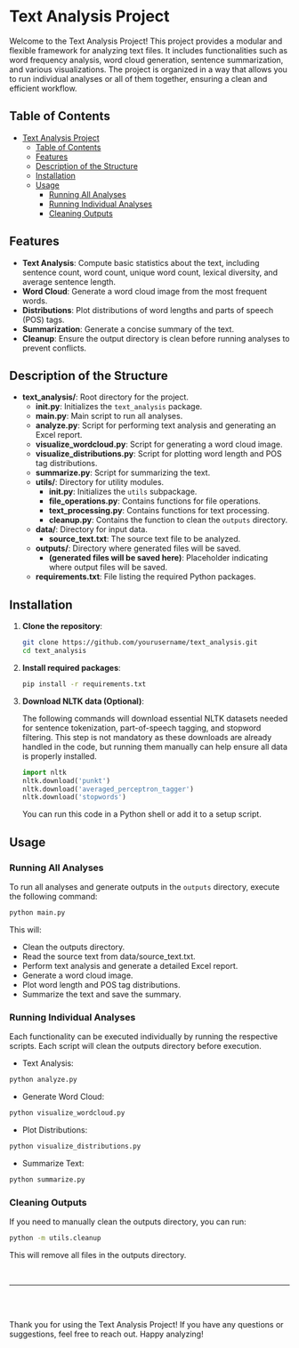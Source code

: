 # Text Analysis Project

Welcome to the Text Analysis Project! This project provides a modular and flexible framework for analyzing text files. It includes functionalities such as word frequency analysis, word cloud generation, sentence summarization, and various visualizations. The project is organized in a way that allows you to run individual analyses or all of them together, ensuring a clean and efficient workflow.

## Table of Contents

- [Text Analysis Project](#text-analysis-project)
  - [Table of Contents](#table-of-contents)
  - [Features](#features)
  - [Description of the Structure](#description-of-the-structure)
  - [Installation](#installation)
  - [Usage](#usage)
    - [Running All Analyses](#running-all-analyses)
    - [Running Individual Analyses](#running-individual-analyses)
    - [Cleaning Outputs](#cleaning-outputs)

## Features

- **Text Analysis**: Compute basic statistics about the text, including sentence count, word count, unique word count, lexical diversity, and average sentence length.
- **Word Cloud**: Generate a word cloud image from the most frequent words.
- **Distributions**: Plot distributions of word lengths and parts of speech (POS) tags.
- **Summarization**: Generate a concise summary of the text.
- **Cleanup**: Ensure the output directory is clean before running analyses to prevent conflicts.

## Description of the Structure

- **text_analysis/**: Root directory for the project.
  - **__init__.py**: Initializes the `text_analysis` package.
  - **main.py**: Main script to run all analyses.
  - **analyze.py**: Script for performing text analysis and generating an Excel report.
  - **visualize_wordcloud.py**: Script for generating a word cloud image.
  - **visualize_distributions.py**: Script for plotting word length and POS tag distributions.
  - **summarize.py**: Script for summarizing the text.
  - **utils/**: Directory for utility modules.
    - **__init__.py**: Initializes the `utils` subpackage.
    - **file_operations.py**: Contains functions for file operations.
    - **text_processing.py**: Contains functions for text processing.
    - **cleanup.py**: Contains the function to clean the `outputs` directory.
  - **data/**: Directory for input data.
    - **source_text.txt**: The source text file to be analyzed.
  - **outputs/**: Directory where generated files will be saved.
    - **(generated files will be saved here)**: Placeholder indicating where output files will be saved.
  - **requirements.txt**: File listing the required Python packages.


## Installation

1. **Clone the repository**:
    ```bash
    git clone https://github.com/yourusername/text_analysis.git
    cd text_analysis
    ```

2. **Install required packages**:
    ```bash
    pip install -r requirements.txt
    ```

3. **Download NLTK data (Optional)**:

    The following commands will download essential NLTK datasets needed for sentence tokenization, part-of-speech tagging, and stopword filtering. This step is not mandatory as these downloads are already handled in the code, but running them manually can help ensure all data is properly installed.

    ```python
    import nltk
    nltk.download('punkt')
    nltk.download('averaged_perceptron_tagger')
    nltk.download('stopwords')
    ```

    You can run this code in a Python shell or add it to a setup script.

## Usage

### Running All Analyses

To run all analyses and generate outputs in the `outputs` directory, execute the following command:

```bash
python main.py
```
This will:

- Clean the outputs directory.
- Read the source text from data/source_text.txt.
- Perform text analysis and generate a detailed Excel report.
- Generate a word cloud image.
- Plot word length and POS tag distributions.
- Summarize the text and save the summary.


### Running Individual Analyses
Each functionality can be executed individually by running the respective scripts. Each script will clean the outputs directory before execution.

- Text Analysis:
```bash
python analyze.py
```

- Generate Word Cloud:
```bash
python visualize_wordcloud.py
```

- Plot Distributions:
```bash
python visualize_distributions.py
```

- Summarize Text:
```bash
python summarize.py
```

### Cleaning Outputs
If you need to manually clean the outputs directory, you can run:

```bash
python -m utils.cleanup
```
This will remove all files in the outputs directory.

<br>
<hr>
<br>
<br>

Thank you for using the Text Analysis Project! If you have any questions or suggestions, feel free to reach out. Happy analyzing!




